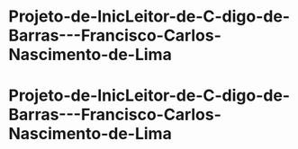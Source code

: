 # Projeto-de-InicLeitor-de-C-digo-de-Barras---Francisco-Carlos-Nascimento-de-Lima
# Projeto-de-InicLeitor-de-C-digo-de-Barras---Francisco-Carlos-Nascimento-de-Lima
